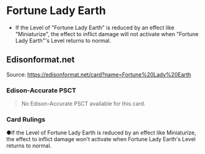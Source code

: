# Fortune Lady Earth

*   If the Level of "Fortune Lady Earth" is reduced by an effect like "Miniaturize", the effect to inflict damage will not activate when "Fortune Lady Earth"'s Level returns to normal.

## Edisonformat.net

Source: https://edisonformat.net/card?name=Fortune%20Lady%20Earth

### Edison-Accurate PSCT

> No Edison-Accurate PSCT available for this card.

### Card Rulings

●If the Level of Fortune Lady Earth is reduced by an effect like Miniaturize, the effect to inflict damage won't activate when Fortune Lady Earth's Level returns to normal.
            